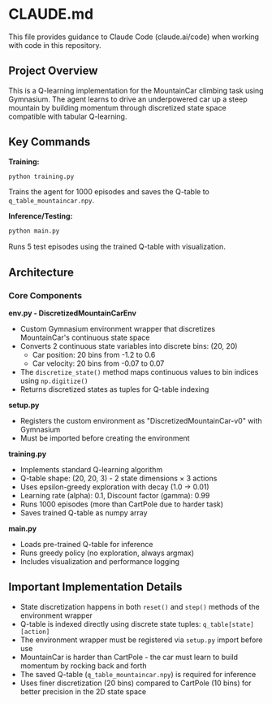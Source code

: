 # CLAUDE.md

This file provides guidance to Claude Code (claude.ai/code) when working with code in this repository.

## Project Overview

This is a Q-learning implementation for the MountainCar climbing task using Gymnasium. The agent learns to drive an underpowered car up a steep mountain by building momentum through discretized state space compatible with tabular Q-learning.

## Key Commands

**Training:**
```bash
python training.py
```
Trains the agent for 1000 episodes and saves the Q-table to `q_table_mountaincar.npy`.

**Inference/Testing:**
```bash
python main.py
```
Runs 5 test episodes using the trained Q-table with visualization.

## Architecture

### Core Components

**env.py - DiscretizedMountainCarEnv**
- Custom Gymnasium environment wrapper that discretizes MountainCar's continuous state space
- Converts 2 continuous state variables into discrete bins: (20, 20)
  - Car position: 20 bins from -1.2 to 0.6
  - Car velocity: 20 bins from -0.07 to 0.07
- The `discretize_state()` method maps continuous values to bin indices using `np.digitize()`
- Returns discretized states as tuples for Q-table indexing

**setup.py**
- Registers the custom environment as "DiscretizedMountainCar-v0" with Gymnasium
- Must be imported before creating the environment

**training.py**
- Implements standard Q-learning algorithm
- Q-table shape: (20, 20, 3) - 2 state dimensions × 3 actions
- Uses epsilon-greedy exploration with decay (1.0 → 0.01)
- Learning rate (alpha): 0.1, Discount factor (gamma): 0.99
- Runs 1000 episodes (more than CartPole due to harder task)
- Saves trained Q-table as numpy array

**main.py**
- Loads pre-trained Q-table for inference
- Runs greedy policy (no exploration, always argmax)
- Includes visualization and performance logging

## Important Implementation Details

- State discretization happens in both `reset()` and `step()` methods of the environment wrapper
- Q-table is indexed directly using discrete state tuples: `q_table[state][action]`
- The environment wrapper must be registered via `setup.py` import before use
- MountainCar is harder than CartPole - the car must learn to build momentum by rocking back and forth
- The saved Q-table (`q_table_mountaincar.npy`) is required for inference
- Uses finer discretization (20 bins) compared to CartPole (10 bins) for better precision in the 2D state space
